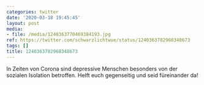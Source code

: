 ```yaml
---
categories: twitter
date: '2020-03-18 19:45:45'
layout: post
media:
- file: /media/1240363770469384193.jpg
ref: https://twitter.com/schwarzlichtwue/status/1240363782968348673
tags: []
title: 1240363782968348673
---
```

In Zeiten von Corona sind depressive Menschen besonders von der sozialen Isolation betroffen. Helft euch gegenseitig und seid füreinander da!

  